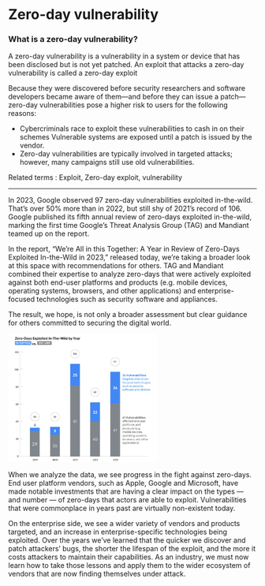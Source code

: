 # Zero-day vulnerability

### What is a zero-day vulnerability?
A zero-day vulnerability is a vulnerability in a system or device that has been disclosed but is not yet patched. An exploit that attacks a zero-day vulnerability is called a zero-day exploit

Because they were discovered before security researchers and software developers became aware of them—and before they can issue a patch—zero-day vulnerabilities pose a higher risk to users for the following reasons:

* Cybercriminals race to exploit these vulnerabilities to cash in on their schemes
Vulnerable systems are exposed until a patch is issued by the vendor.
* Zero-day vulnerabilities are typically involved in targeted attacks; however, many campaigns still use old vulnerabilities.

Related terms : Exploit, Zero-day exploit, vulnerability

<hr>
In 2023, Google observed 97 zero-day vulnerabilities exploited in-the-wild. That’s over 50% more than in 2022, but still shy of 2021’s record of 106. Google published its fifth annual review of zero-days exploited in-the-wild, marking the first time Google’s Threat Analysis Group (TAG) and Mandiant teamed up on the report.

<p> </p>

In the report, “We’re All in this Together: A Year in Review of Zero-Days Exploited In-the-Wild in 2023,” released today, we’re taking a broader look at this space with recommendations for others. TAG and Mandiant combined their expertise to analyze zero-days that were actively exploited against both end-user platforms and products (e.g. mobile devices, operating systems, browsers, and other applications) and enterprise-focused technologies such as security software and appliances.

<p> </p>

The result, we hope, is not only a broader assessment but clear guidance for others committed to securing the digital world.

<img src="fig1.png" width="60%">

When we analyze the data, we see progress in the fight against zero-days. End user platform vendors, such as Apple, Google and Microsoft, have made notable investments that are having a clear impact on the types — and number — of zero-days that actors are able to exploit. Vulnerabilities that were commonplace in years past are virtually non-existent today.

<p> </p>

On the enterprise side, we see a wider variety of vendors and products targeted, and an increase in enterprise-specific technologies being exploited. Over the years we’ve learned that the quicker we discover and patch attackers’ bugs, the shorter the lifespan of the exploit, and the more it costs attackers to maintain their capabilities. As an industry, we must now learn how to take those lessons and apply them to the wider ecosystem of vendors that are now finding themselves under attack.

